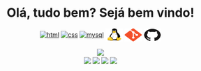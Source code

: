 <h1 align="center">Olá, tudo bem? Sejá bem vindo!</h1>
<div align="center">
  <a href="https://github.com/lucasrx6">
      <img align="center" alt="html" height="30" width="40" src="https://cdn.jsdelivr.net/gh/devicons/devicon/icons/html5/html5-original-wordmark.svg"><a/>
  <a href="https://github.com/lucianolpsf">
      <img align="center" alt="css" height="30" width="40" src="https://cdn.jsdelivr.net/gh/devicons/devicon/icons/css3/css3-original-wordmark.svg"><a/>
  <a href="https://github.com/lucianolpsf">
      <img align="center" alt="mysql" height="30" width="40" src="https://cdn.jsdelivr.net/gh/devicons/devicon/icons/mysql/mysql-original-wordmark.svg"><a/>
  <a href="https://github.com/lucianolpsf">
      <img align="center" alt="linux" height="30" width="40" src="https://raw.githubusercontent.com/devicons/devicon/master/icons/linux/linux-original.svg"><a/>
  <a href="https://github.com/lucianolpsf">    
      <img align="center" alt="git" height="30" width="40" src="https://raw.githubusercontent.com/devicons/devicon/master/icons/git/git-original.svg"><a/>
  <!--<img align="center" alt="github" height="35" width="35" src="/assets/GitHub.png"> -->
  <a href="https://github.com/lucianolpsf">    
      <img align="center" alt="github" height="30" width="40" src="https://raw.githubusercontent.com/devicons/devicon/master/icons/github/github-original.svg"><a/>
  
</div><br>
<div align="center">
  <a href="https://github.com/lucianolpsf">
  <img height="180em" src="https://github-readme-stats.vercel.app/api?username=lucianolpsf&show_icons=true&theme=dracula&include_all_commits=true&count_private=true"/></a>
</div>
    
<div align="center">
    <a href="https://facebook.com/lucianolpsf" target="_blank">
        <img src="https://img.shields.io/badge/Facebook-1877F2?style=for-the-badge&logo=facebook&logoColor=white" target="_blank"/><a/>
    <a href="https://instagram.com/lucianolpsf" target="_blank">
        <img src="https://img.shields.io/badge/Instagram-E4405F?style=for-the-badge&logo=instagram&logoColor=white" target="_blank"/><a/>
    <a href="https://youtube.com/channel/UCNgh9QnAuJf-LHBSqAUpS6g" target="_blank">
        <img src="https://img.shields.io/badge/YouTube-FF0000?style=for-the-badge&logo=youtube&logoColor=white" target="_blank"/><a/>
    <a href="https://www.linkedin.com/in/luciano-lopes/" target="_blank">
        <img src="https://img.shields.io/badge/LinkedIn-0077B5?style=for-the-badge&logo=linkedin&logoColor=white" target="_blank"/><a/>
</div>
<div align="center">  
</div>
